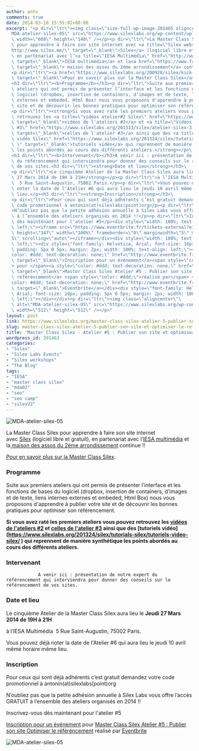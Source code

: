 ```yaml
---
author: anto
comments: true
date: 2014-03-10 15:55:02+00:00
excerpt: "<p dir=\"ltr\"><img class=\"size-full wp-image-201465 aligncenter\" alt=\"\
  MDA-atelier-silex-05\" src=\"https://www.silexlabs.org/wp-content/uploads/2014/03/MDA-atelier-silex-05-bandeau-publier.png\"\
  \ width=\"608\" height=\"140\" /></p><p dir=\"ltr\">La Master Class Silex\
  \ pour apprendre à faire son site internet avec <a title=\"Silex website\" href=\"\
  http://www.silex.me/\" target=\"_blank\">Silex</a> (logiciel libre et gratuit),\
  \ en partenariat avec l’<a title=\"IESA Multimédia\" href=\"http://www.iesamultimedia.fr/\"\
  \ target=\"_blank\">IESA multimédia</a> et la<a href=\"https://www.facebook.com/MDA02\"\
  \ target=\"_blank\"> maison des assos du 2ème arrondissement</a> continue !!</p>\
  <p dir=\"ltr\"><a href=\"https://www.silexlabs.org/200928/silex/kick-off-meeting-master-class-silex/\"\
  \ target=\"_blank\">Pour en savoir plus sur la Master Class Silex</a>.</p>\
  <h3 dir=\"ltr\"><b>Programme</b></h3><p dir=\"ltr\">Suite aux premiers\
  \ ateliers qui ont permis de présenter l’interface et les fonctions de bases du\
  \ logiciel (dropbox, insertion de containers, d’images et de texte, liens internes\
  \ externes et embeded, Html Box) nous vous proposons d'apprendre à publier votre\
  \ site et de découvrir les bonnes pratiques pour optimiser son référencement.</p>\
  <p dir=\"ltr\"><strong>Si vous avez raté les premiers ateliers vous pouvez\
  \ retrouvez les <a title=\"vidéos atelier#2 Silex\" href=\"https://www.silexlabs.org/201165/the-blog/master-class-silex-atelier-2-liens-internes-externes-et-embeded/\"\
  \ target=\"_blank\">vidéos de l'ateliers #2</a> et <a title=\"Vidéos Atelier Silex\
  \ #3\" href=\"https://www.silexlabs.org/201333/silex/atelier-silex-3-liens-internes-liens-externes-et-liens-embeded/\"\
  \ target=\"_blank\">celles de l'atelier #3</a> ainsi que des <a title=\"tutiriels\
  \ vidéo Silex\" href=\"https://www.silexlabs.org/201324/silex/tutorials-silex/tutoriels-video-silex/\
  \ ‎\" target=\"_blank\">tutoriels vidéo</a> qui reprennent de manière synthétique\
  \ les points abordés au cours des différents ateliers.</strong></p>\
  <h3 dir=\"ltr\"><b>Intervenant</b></h3>A venir ici : présentation de notre expert\
  \ du référencement qui interviendra pour donner des conseils sur le référencement\
  \ de vos sites.<h3 dir=\"ltr\"><strong>Date et lieu</strong></h3>\
  <p dir=\"ltr\">Le cinquième Atelier de la Master Class Silex aura lieu le <strong>Jeudi\
  \ 27 Mars 2014 de 19H à 21H</strong></p><p dir=\"ltr\">à l’IESA Multimédia\
  \  5 Rue Saint-Augustin, 75002 Paris.</p><p dir=\"ltr\">Vous pouvez déjà\
  \ noter la date de l'Atelier #6 qui aura lieu le jeudi 10 avril même horaire même\
  \ lieu.</p><h3 dir=\"ltr\"><strong>Inscription</strong></h3>\
  <p dir=\"ltr\">Pour ceux qui sont déjà adhérents c’est gratuit demandez votre\
  \ code promotionnel à antonin(at)silexlabs(point)org</p><p dir=\"ltr\"\
  >N’oubliez pas que la petite adhésion annuelle à Silex Labs vous offre l’accès GRATUIT\
  \ à l’ensemble des ateliers organisés en 2014 !!</p><p dir=\"ltr\">Inscrivez-vous\
  \ dès maintenant pour l'atelier #5</p><div style=\"width: 100%; text-align:\
  \ left;\"><iframe src=\"https://www.eventbrite.fr/tickets-external?eid=10892741483&amp;ref=etckt\"\
  \ height=\"347\" width=\"100%\" frameborder=\"0\" marginwidth=\"5\" marginheight=\"\
  5\" scrolling=\"auto\"></iframe></div><div style=\"width: 100%; text-align:\
  \ left;\"><div style=\"font-family: Helvetica, Arial; font-size: 10px;\
  \ padding: 5px 0 5px; margin: 2px; width: 100%; text-align: left;\"><a style=\"\
  color: #ddd; text-decoration: none;\" href=\"http://www.eventbrite.fr/r/etckt\"\
  \ target=\"_blank\">Inscription pour un événement</a><span style=\"color: #ddd;\"\
  > pour </span><a style=\"color: #ddd; text-decoration: none;\" href=\"https://www.eventbrite.fr/e/billets-master-class-silex-atelier-5-publier-son-site-optimiser-le-referencement-10892741483?ref=etckt\"\
  \ target=\"_blank\">Master Class Silex Atelier #5 : Publier son site Optimiser le\
  \ référéncement</a> <span style=\"color: #ddd;\">réalisé par</span> <a style=\"\
  color: #ddd; text-decoration: none;\" href=\"http://www.eventbrite.fr?ref=etckt\"\
  \ target=\"_blank\">Eventbrite</a></div><div style=\"font-family: Helvetica,\
  \ Arial; font-size: 10px; padding: 5px 0 5px; margin: 2px; width: 100%; text-align:\
  \ left;\"></div></div><p dir=\"ltr\"><img class=\"aligncenter\"\
  \ alt=\"MDA-atelier-silex-05\" src=\"https://www.silexlabs.org/wp-content/uploads/2014/03/MDA-atelier-silex-05-carre-publier.png\"\
  \ width=\"512\" height=\"512\" /></p>"
layout: post
link: https://www.silexlabs.org/master-class-silex-atelier-5-publier-son-site-et-optimiser-le-referencement/
slug: master-class-silex-atelier-5-publier-son-site-et-optimiser-le-referencement
title: 'Master Class Silex - Atelier #5 : Publier son site et optimiser le référencement'
wordpress_id: 201463
categories:
- "Silex"
- "Silex Labs Events"
- "Silex workshops"
- "The Blog"
tags:
- "IESA"
- "master class silex"
- "mda02"
- "seo"
- "seo camp"
- "silexV2"
---
```


![MDA-atelier-silex-05](https://www.silexlabs.org/wp-content/uploads/2014/03/MDA-atelier-silex-05-bandeau-publier.png)




La Master Class Silex pour apprendre à faire son site internet avec [Silex](http://www.silex.me/) (logiciel libre et gratuit), en partenariat avec l’[IESA multimédia](http://www.iesamultimedia.fr/) et la[ maison des assos du 2ème arrondissement](https://www.facebook.com/MDA02) continue !!




[Pour en savoir plus sur la Master Class Silex](https://www.silexlabs.org/200928/silex/kick-off-meeting-master-class-silex/).





### **Programme**




Suite aux premiers ateliers qui ont permis de présenter l’interface et les fonctions de bases du logiciel (dropbox, insertion de containers, d’images et de texte, liens internes externes et embeded, Html Box) nous vous proposons d'apprendre à publier votre site et de découvrir les bonnes pratiques pour optimiser son référencement.




**Si vous avez raté les premiers ateliers vous pouvez retrouvez les [vidéos de l'ateliers #2](https://www.silexlabs.org/201165/the-blog/master-class-silex-atelier-2-liens-internes-externes-et-embeded/) et [celles de l'atelier #3](https://www.silexlabs.org/201333/silex/atelier-silex-3-liens-internes-liens-externes-et-liens-embeded/) ainsi que des [tutoriels vidéo](https://www.silexlabs.org/201324/silex/tutorials-silex/tutoriels-video-silex/ ‎) qui reprennent de manière synthétique les points abordés au cours des différents ateliers.**





### **Intervenant**


				A venir ici : présentation de notre expert du référencement qui interviendra pour donner des conseils sur le référencement de vos sites.


### **Date et lieu**




Le cinquième Atelier de la Master Class Silex aura lieu le **Jeudi 27 Mars 2014 de 19H à 21H**




à l’IESA Multimédia  5 Rue Saint-Augustin, 75002 Paris.




Vous pouvez déjà noter la date de l'Atelier #6 qui aura lieu le jeudi 10 avril même horaire même lieu.





### **Inscription**




Pour ceux qui sont déjà adhérents c’est gratuit demandez votre code promotionnel à antonin(at)silexlabs(point)org




N’oubliez pas que la petite adhésion annuelle à Silex Labs vous offre l’accès GRATUIT à l’ensemble des ateliers organisés en 2014 !!




Inscrivez-vous dès maintenant pour l'atelier #5











[Inscription pour un événement](http://www.eventbrite.fr/r/etckt) pour [Master Class Silex Atelier #5 : Publier son site Optimiser le référéncement](https://www.eventbrite.fr/e/billets-master-class-silex-atelier-5-publier-son-site-optimiser-le-referencement-10892741483?ref=etckt) réalisé par [Eventbrite](http://www.eventbrite.fr?ref=etckt)










![MDA-atelier-silex-05](https://www.silexlabs.org/wp-content/uploads/2014/03/MDA-atelier-silex-05-carre-publier.png)
